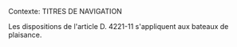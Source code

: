 Contexte: TITRES DE NAVIGATION

Les dispositions de l'article D. 4221-11 s'appliquent aux bateaux de plaisance.
